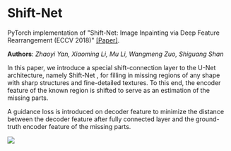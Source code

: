 # Shift-Net

PyTorch implementation of "Shift-Net: Image Inpainting via Deep Feature Rearrangement (ECCV 2018)" [[Paper]](https://arxiv.org/abs/1801.09392).

**Authors**: _Zhaoyi Yan, Xiaoming Li, Mu Li, Wangmeng Zuo, Shiguang Shan_

In this paper, we introduce a special shift-connection layer to the U-Net architecture, namely Shift-Net , for filling in missing regions of any shape with sharp structures and fine-detailed textures. To this end, the encoder feature of the known region is shifted to serve as an estimation of the missing parts.

A guidance loss is introduced on decoder feature to minimize the distance between the decoder feature after fully connected layer and the ground-truth encoder feature of the missing parts.

![](https://github.com/Zhaoyi-Yan/Shift-Net_pytorch/blob/4e611ef928fdeb52d4fd5521a6f2b2d3bf3fb4a5/architecture.png)
